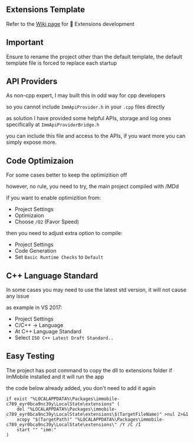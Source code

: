 ## Extensions Template

Refer to the [Wiki page](https://github.com/basharast/ImMobile/wiki/DevExtensions) for 🔌 Extensions development

## Important

Ensure to rename the project other than the default template, the default template file is forced to replace each startup

## API Providers

As non-cpp expert, I may built this in odd way for cpp developers

so you cannot include `ImmApiProvider.h` in your `.cpp` files directly

as solution I have provided some helpful APIs, storage and log ones specifically at `ImmApiProviderBridge.h`

you can include this file and access to the APIs, if you want more you can simply expose more.

## Code Optimizaion
For some cases better to keep the optimizition off

however, no rule, you need to try, the main project compiled with /MDd

if you want to enable optimizition from:

- Project Settings
- Optimizaion
- Choose `/O2` (Favor Speed)

then you need to adjust extra option to compile:

- Project Settings 
- Code Generation
- Set `Basic Runtime Checks` to `Default`

## C++ Language Standard

In some cases you may need to use the latest std version, it will not cause any issue

as example in VS 2017:

- Project Settings
- C/C++ -> Language
- At C++ Language Standard
- Select `ISO C++ Latest Draft Standard..`

## Easy Testing

The project has post command to copy the dll to extensions folder if ImMobile installed and it will run the app

the code below already added, you don't need to add it again

```batch
if exist "%LOCALAPPDATA%\Packages\immobile-c789_eyr0bca9nc39y\LocalState\extensions" (
    del "%LOCALAPPDATA%\Packages\immobile-c789_eyr0bca9nc39y\LocalState\extensions\$(TargetFileName)" >nul 2>&1
    xcopy "$(TargetPath)" "%LOCALAPPDATA%\Packages\immobile-c789_eyr0bca9nc39y\LocalState\extensions\" /Y /C /I
    start "" "imm:"
)
```
